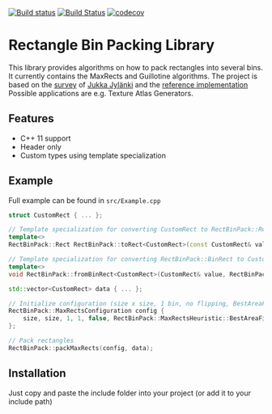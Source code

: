 [![Build status](https://ci.appveyor.com/api/projects/status/wog6f0mocvqysgta/branch/master?svg=true)](https://ci.appveyor.com/project/FlorianPreinfalk/rectbinpack/branch/master) [![Build Status](https://travis-ci.org/falki147/RectBinPack.svg?branch=master)](https://travis-ci.org/falki147/RectBinPack) [![codecov](https://codecov.io/gh/falki147/RectBinPack/branch/master/graph/badge.svg)](https://codecov.io/gh/falki147/RectBinPack)

Rectangle Bin Packing Library
=============================
This library provides algorithms on how to pack rectangles into several bins. It currently contains the MaxRects and Guillotine algorithms. The project is based on the [survey](http://clb.demon.fi/files/RectangleBinPack.pdf) of [Jukka Jylänki](https://github.com/juj) and the [reference implementation](https://github.com/juj/RectangleBinPack) Possible applications are e.g. Texture Atlas Generators.

Features
--------
* C++ 11 support
* Header only
* Custom types using template specialization

Example
-------
Full example can be found in `src/Example.cpp`

```C++
struct CustomRect { ... };

// Template specialization for converting CustomRect to RectBinPack::Rect
template<>
RectBinPack::Rect RectBinPack::toRect<CustomRect>(const CustomRect& value) { ... }

// Template specialization for converting RectBinPack::BinRect to CustomRect
template<>
void RectBinPack::fromBinRect<CustomRect>(CustomRect& value, RectBinPack::BinRect rect) { ... }

std::vector<CustomRect> data { ... };

// Initialize configuration (size x size, 1 bin, no flipping, BestAreaFit)
RectBinPack::MaxRectsConfiguration config {
	size, size, 1, 1, false, RectBinPack::MaxRectsHeuristic::BestAreaFit
};

// Pack rectangles
RectBinPack::packMaxRects(config, data);
```

Installation
------------
Just copy and paste the include folder into your project (or add it to your include path)
